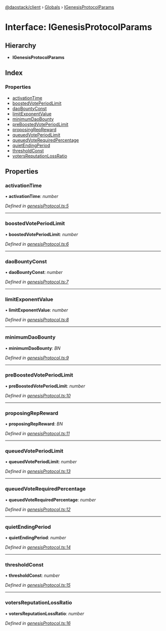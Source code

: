 [@daostack/client](../README.md) › [Globals](../globals.md) › [IGenesisProtocolParams](igenesisprotocolparams.md)

# Interface: IGenesisProtocolParams

## Hierarchy

* **IGenesisProtocolParams**

## Index

### Properties

* [activationTime](igenesisprotocolparams.md#activationtime)
* [boostedVotePeriodLimit](igenesisprotocolparams.md#boostedvoteperiodlimit)
* [daoBountyConst](igenesisprotocolparams.md#daobountyconst)
* [limitExponentValue](igenesisprotocolparams.md#limitexponentvalue)
* [minimumDaoBounty](igenesisprotocolparams.md#minimumdaobounty)
* [preBoostedVotePeriodLimit](igenesisprotocolparams.md#preboostedvoteperiodlimit)
* [proposingRepReward](igenesisprotocolparams.md#proposingrepreward)
* [queuedVotePeriodLimit](igenesisprotocolparams.md#queuedvoteperiodlimit)
* [queuedVoteRequiredPercentage](igenesisprotocolparams.md#queuedvoterequiredpercentage)
* [quietEndingPeriod](igenesisprotocolparams.md#quietendingperiod)
* [thresholdConst](igenesisprotocolparams.md#thresholdconst)
* [votersReputationLossRatio](igenesisprotocolparams.md#votersreputationlossratio)

## Properties

###  activationTime

• **activationTime**: *number*

*Defined in [genesisProtocol.ts:5](https://github.com/daostack/client/blob/7361fcc/src/genesisProtocol.ts#L5)*

___

###  boostedVotePeriodLimit

• **boostedVotePeriodLimit**: *number*

*Defined in [genesisProtocol.ts:6](https://github.com/daostack/client/blob/7361fcc/src/genesisProtocol.ts#L6)*

___

###  daoBountyConst

• **daoBountyConst**: *number*

*Defined in [genesisProtocol.ts:7](https://github.com/daostack/client/blob/7361fcc/src/genesisProtocol.ts#L7)*

___

###  limitExponentValue

• **limitExponentValue**: *number*

*Defined in [genesisProtocol.ts:8](https://github.com/daostack/client/blob/7361fcc/src/genesisProtocol.ts#L8)*

___

###  minimumDaoBounty

• **minimumDaoBounty**: *BN*

*Defined in [genesisProtocol.ts:9](https://github.com/daostack/client/blob/7361fcc/src/genesisProtocol.ts#L9)*

___

###  preBoostedVotePeriodLimit

• **preBoostedVotePeriodLimit**: *number*

*Defined in [genesisProtocol.ts:10](https://github.com/daostack/client/blob/7361fcc/src/genesisProtocol.ts#L10)*

___

###  proposingRepReward

• **proposingRepReward**: *BN*

*Defined in [genesisProtocol.ts:11](https://github.com/daostack/client/blob/7361fcc/src/genesisProtocol.ts#L11)*

___

###  queuedVotePeriodLimit

• **queuedVotePeriodLimit**: *number*

*Defined in [genesisProtocol.ts:13](https://github.com/daostack/client/blob/7361fcc/src/genesisProtocol.ts#L13)*

___

###  queuedVoteRequiredPercentage

• **queuedVoteRequiredPercentage**: *number*

*Defined in [genesisProtocol.ts:12](https://github.com/daostack/client/blob/7361fcc/src/genesisProtocol.ts#L12)*

___

###  quietEndingPeriod

• **quietEndingPeriod**: *number*

*Defined in [genesisProtocol.ts:14](https://github.com/daostack/client/blob/7361fcc/src/genesisProtocol.ts#L14)*

___

###  thresholdConst

• **thresholdConst**: *number*

*Defined in [genesisProtocol.ts:15](https://github.com/daostack/client/blob/7361fcc/src/genesisProtocol.ts#L15)*

___

###  votersReputationLossRatio

• **votersReputationLossRatio**: *number*

*Defined in [genesisProtocol.ts:16](https://github.com/daostack/client/blob/7361fcc/src/genesisProtocol.ts#L16)*

